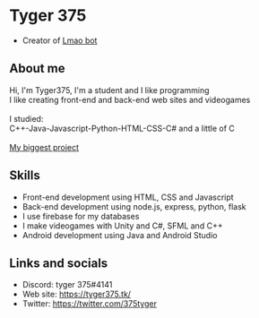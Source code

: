 # Tyger 375

- Creator of [Lmao bot](https://lmaobot.gq/)<br>

## About me

Hi, I'm Tyger375, I'm a student and I like programming<br>
I like creating front-end and back-end web sites and videogames<br>
<br>
I studied:<br>
C++-Java-Javascript-Python-HTML-CSS-C# and a little of C<br>
<br>
[My biggest project](https://github.com/Tyger375/Interpreter)

## Skills

- Front-end development using HTML, CSS and Javascript<br>
- Back-end development using node.js, express, python, flask<br>
- I use firebase for my databases<br>
- I make videogames with Unity and C#, SFML and C++<br>
- Android development using Java and Android Studio<br>

## Links and socials

- Discord: tyger 375#4141<br>
- Web site: https://tyger375.tk/<br>
- Twitter: https://twitter.com/375tyger<br>
